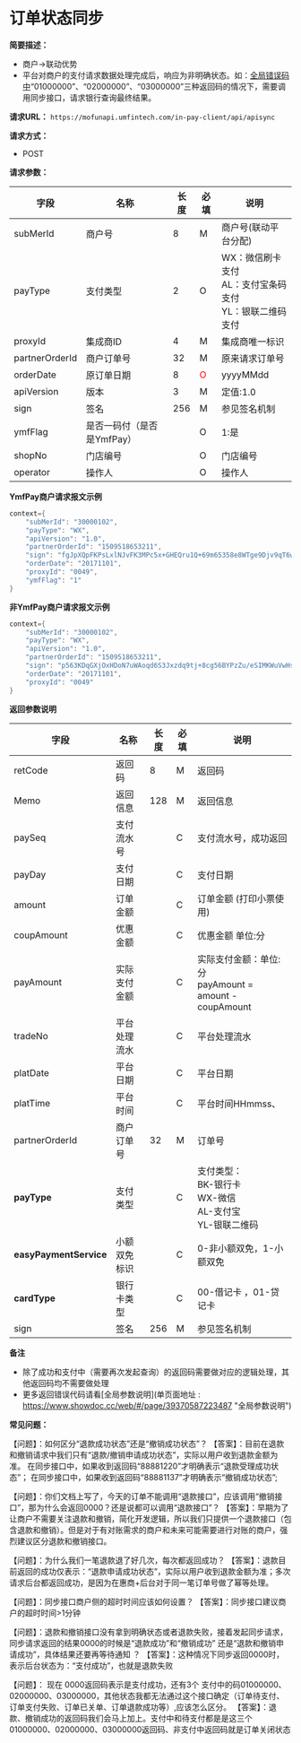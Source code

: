 # 订单状态同步
  
**简要描述：** 

- 商户->联动优势
- 平台对商户的支付请求数据处理完成后，响应为非明确状态。如：[全局错误码中](https://www.showdoc.cc/web/#/6234326490827?page_id=39370587223487 "全局参数说明中")“01000000”、“02000000”、“03000000”三种返回码的情况下，需要调用同步接口，请求银行查询最终结果。

**请求URL：** 
`https://mofunapi.umfintech.com/in-pay-client/api/apisync`



**请求方式：**
- POST 

**请求参数：** 

|	字段	|	名称	|	长度	|	必填	|	说明	|
|----|----|----|----|----|
|	subMerId	|	商户号	|	8	|	M	|	商户号(联动平台分配)	|
|	payType	|	支付类型	|	2	|	O	|	WX：微信刷卡支付<br>AL：支付宝条码支付<br>YL：银联二维码支付	|
|	proxyId	|	集成商ID	|	4	|	M	|	集成商唯一标识	|
|	partnerOrderId	|	商户订单号	|	32	|	M	|	原来请求订单号	|
|	orderDate	|	原订单日期	|	8	|	<span style="color:red">O</span>	|	yyyyMMdd	|
|	apiVersion	|	版本	|	3	|	M	|	定值:1.0	|
|	sign	|	签名	|	256	|	M	|	参见签名机制	|
|	ymfFlag	|	是否一码付（是否是YmfPay）	|		|	O	|	1:是	|
|	shopNo	|	门店编号	|		|	O	|	门店编号	|
|	operator	|	操作人	|		|	O	|	操作人	|

 **YmfPay商户请求报文示例**

```java
context={
	"subMerId": "30000102",
	"payType": "WX",
	"apiVersion": "1.0",
	"partnerOrderId": "1509518653211",
	"sign": "fgJpXQpFKPsLxlNJvFK3MPc5x+GHEQru1Q+69m65358e8WTge9Djv9qT6wkJOijPOESOZNaWM1mDCePA7WaeWwdR9CjjLTzf9gVKmFNcSehTbUl2JW8WSg09dPqkfbZq9SFrg6vGC5HHf/Z9YJF82gtVlzIt4SzwxGx//EzTyPM=",
	"orderDate": "20171101",
	"proxyId": "0049",
	"ymfFlag": "1"
}
```
 **非YmfPay商户请求报文示例**
```java
context={
	"subMerId": "30000102",
	"payType": "WX",
	"apiVersion": "1.0",
	"partnerOrderId": "1509518653211",
	"sign": "p563KDqGXjOxHDoN7uWAoqd6S3Jxzdq9tj+8cg56BYPzZu/eSIMKWuVwHsrtEKYmZ40dvOtfzuJNmEqFoRUzgCllld+4eSVQwJXLeukJlwO/WOpUyBZnkNvZ8A1HqijKKwPrepKvWkYKBsGNhGfMnksnmaCmD8h1+o+hQkd3DZA=",
	"orderDate": "20171101",
	"proxyId": "0049"
}
```

 **返回参数说明** 
 
|	字段	|	名称	|	长度	|	必填	|	说明	|
|----|----|----|----|----|
|	retCode	|	返回码	|	8	|	M	|	返回码	|
|	Memo	|	返回信息	|	128	|	M	|	返回信息	|
|	paySeq	|	支付流水号	|		|	C	|	支付流水号，成功返回	|
|	payDay	|	支付日期	|		|	C	|	支付日期	|
|	amount	|	订单金额	|		|	C	|	订单金额 (打印小票使用)	|
|	coupAmount	|	优惠金额	|		|	C	|	优惠金额 单位:分	|
|	payAmount	|	实际支付金额	|		|	C	|	实际支付金额：单位:分<br>payAmount = amount - coupAmount	|
|	tradeNo	|	平台处理流水 	|		|	C	|	平台处理流水	|
|	platDate	|	平台日期	|		|	C	|	平台日期	|
|	platTime	|	平台时间	|		|	C	|	平台时间HHmmss、	|
|	partnerOrderId	|	商户订单号	|	32	|	M	|	订单号	|
|	**payType**	|	支付类型	|		|	C	|	支付类型：<br>BK-银行卡<br>WX-微信<br>AL-支付宝<br>YL-银联二维码	|
|	**easyPaymentService**	|	小额双免标识	|	|	C	|	0-非小额双免，1-小额双免	|
|	**cardType**	|	银行卡类型	|		|	C	|	00-借记卡 ，01-贷记卡	|
|	sign	|	签名	|	256	|	M	|	参见签名机制	|


 **备注** 
- 除了成功和支付中（需要再次发起查询）的返回码需要做对应的逻辑处理，其他返回码均不需要做处理
- 更多返回错误代码请看[全局参数说明](单页面地址 : https://www.showdoc.cc/web/#/page/39370587223487 "全局参数说明")

**常见问题：**

【问题】：如何区分“退款成功状态”还是“撤销成功状态”？
【答案】：目前在退款和撤销请求中我们只有“退款/撤销申请成功状态”，实际以用户收到退款金额为准。
在同步接口中，如果收到返回码“88881220”才明确表示“退款受理成功状态”；
在同步接口中，如果收到返回码“88881137”才明确表示“撤销成功状态”;

【问题】：你们文档上写了，今天的订单不能调用“退款接口”，应该调用“撤销接口”，那为什么会返回0000？还是说都可以调用“退款接口”？
【答案】：早期为了让商户不需要关注退款和撤销，简化开发逻辑，所以我们只提供一个退款接口（包含退款和撤销）。但是对于有对账需求的商户和未来可能需要进行对账的商户，强烈建议区分退款和撤销接口。

【问题】：为什么我们一笔退款退了好几次，每次都返回成功？
【答案】：退款目前返回的成功仅表示：“退款申请成功状态”，实际以用户收到退款金额为准；多次请求后台都返回成功，是因为在惠商+后台对于同一笔订单号做了幂等处理。

【问题】：同步接口商户侧的超时时间应该如何设置？
【答案】：同步接口建议商户的超时时间>1分钟

【问题】：退款和撤销接口没有拿到明确状态或者退款失败，接着发起同步请求，同步请求返回的结果0000的时候是“退款成功”和“撤销成功” 还是“退款和撤销申请成功”，具体结果还要再等待通知 ？
【答案】：这种情况下同步返回0000时，表示后台状态为：“支付成功”，也就是退款失败

【问题】：  现在 0000返回码表示是支付成功，还有3个 支付中的码01000000、02000000、03000000，其他状态我都无法通过这个接口确定（订单待支付、订单支付失败、订单已关单、订单退款成功等）,应该怎么区分。
【答案】：退款、撤销成功的返回码我们会马上加上。支付中和待支付都是是这三个01000000、02000000、03000000返回码、非支付中返回码就是订单关闭状态